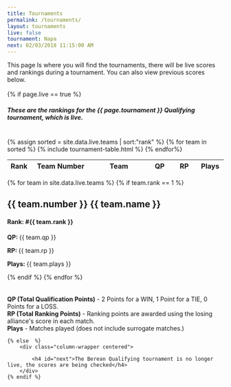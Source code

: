 ```yaml
---
title: Tournaments
permalink: /tournaments/
layout: tournaments
live: false
tournament: Napa
next: 02/03/2018 11:15:00 AM
---
```

<div class="column-wrapper">
	This page Is where you will find the tournaments, there will be live scores and rankings during a tournament. You can also view previous scores below.
	<br><br>
	{% if page.live == true %}
		<h5 class="column-wrapper centered">These are the rankings for the {{ page.tournament }} Qualifying tournament, which is live.</h5>
		<br>
		<div class="column-wrapper">
			<div class="grid-x">
				<div class="large-6 shrink cell">
					<table>
						<thead>
							<tr>
								<th width="20" class="centered">Rank</th>
								<th width="150" class="centered">Team Number</th>
								<th width="150" class="centered">Team</th>
								<th width="50" class="centered">QP</th>
								<th width="50" class="centered">RP</th>
								<th width="50" class="centered">Plays</th>
							</tr>
						</thead>
						<tbody>
							{% assign sorted = site.data.live.teams | sort:"rank" %}
							{% for team in sorted %}
								{% include tournament-table.html %}
							{% endfor%}
						</tbody>
					</table>
				</div>
				<div class="large-6 shrink cell">
					{% for team in site.data.live.teams %}
						{% if team.rank == 1 %}
							<h2 class="centered"><strong>{{ team.number }} {{ team.name }}</strong></h2>
							<h4 class="centered"><strong>Rank: </strong>#{{ team.rank }}</h4>
							<p class="centered"><strong>QP: </strong>{{ team.qp }}</p>
							<p class="centered"><strong>RP: </strong>{{ team.rp }}</p>
							<p class="centered"><strong>Plays: </strong>{{ team.plays }}</p>
						{% endif %}
					{% endfor %}
				</div>
			</div>
		</div>
		<br>
		<br>
		<div class="centered">
			<strong>QP (Total Qualification Points)</strong> - 2 Points for a WIN, 1 Point for a TIE, 0 Points for a LOSS.
			<br>
			<strong>RP (Total Ranking Points)</strong> - Ranking points are awarded using the losing alliance's score in each match.
			<br>
			<strong>Plays</strong> - Matches played (does not include surrogate matches.)
		</div>

	{% else  %}
		<div class="column-wrapper centered">
<!-- 			<h4 id="next">The next tournament will be on: <b>{{ page.next }}</b></h4> -->
			<h4 id="next">The Berean Qualifying tournament is no longer live, the scores are being checked</h4>
		</div>
	{% endif %}
<br>
<br>